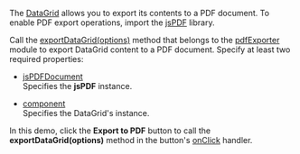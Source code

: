 The [DataGrid](/Documentation/ApiReference/UI_Components/dxDataGrid/) allows you to export its contents to a PDF document. To enable PDF export operations, import the <a href="https://github.com/parallax/jsPDF" target="_blank">jsPDF</a> library.

Call the [exportDataGrid(options)](/Documentation/ApiReference/Common/Utils/pdfExporter/#exportDataGridoptions) method that belongs to the [pdfExporter](/Documentation/ApiReference/Common/Utils/pdfExporter/) module to export DataGrid content to a PDF document. Specify at least two required properties:

- [jsPDFDocument](/Documentation/ApiReference/Common/Object_Structures/PdfExportDataGridProps/#jsPDFDocument)    
Specifies the **jsPDF** instance.

- [component](/Documentation/ApiReference/Common/Object_Structures/PdfExportDataGridProps/#component)    
Specifies the DataGrid's instance.


In this demo, click the **Export to PDF** button to call the **exportDataGrid(options)** method in the button's [onClick](/Documentation/ApiReference/UI_Components/dxButton/Configuration/#onClick) handler.
